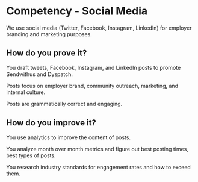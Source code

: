 # Competency - Social Media

We use social media (Twitter, Facebook, Instagram, LinkedIn) for employer branding and marketing purposes. 

## How do you prove it?

You draft tweets, Facebook, Instagram, and LinkedIn posts to promote Sendwithus and Dyspatch.

Posts focus on employer brand, community outreach, marketing, and internal culture. 

Posts are grammatically correct and engaging. 

## How do you improve it?

You use analytics to improve the content of posts.

You analyze month over month metrics and figure out best posting times, best types of posts. 

You research industry standards for engagement rates and how to exceed them. 

